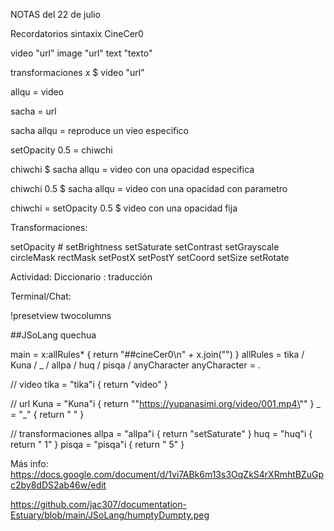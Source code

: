 

NOTAS del 22 de julio

Recordatorios sintaxix CineCer0

video "url"
image "url"
text "texto"

transformaciones x $ video "url"

allqu = video

sacha = url

sacha allqu = reproduce un vieo especifico

setOpacity 0.5 = chiwchi

chiwchi $ sacha allqu = video con una opacidad especifica

chiwchi 0.5 $ sacha allqu = video con una opacidad con parametro

chiwchi = setOpacity 0.5 $ 
video con una opacidad fija




Transformaciones:

setOpacity #
setBrightness
setSaturate
setContrast
setGrayscale
circleMask
rectMask
setPostX
setPostY
setCoord
setSize
setRotate


Actividad:
Diccionario : traducción


Terminal/Chat:

!presetview twocolumns


##JSoLang quechua

main = x:allRules* { return "##cineCer0\n" + x.join("") }
allRules = tika / Kuna / _ / allpa / huq / pisqa / anyCharacter
anyCharacter = .

// video
tika = "tika"i { return "video" }

// url
Kuna = "Kuna"i { return "\"https://yupanasimi.org/video/001.mp4\"" }
_ = "_" { return " " }

// transformaciones
allpa = "allpa"i { return "setSaturate" }
huq = "huq"i { return " 1" }
pisqa = "pisqa"i { return " 5" }





Más info:
https://docs.google.com/document/d/1vi7ABk6m13s3OqZkS4rXRmhtBZuGpc2by8dDS2ab46w/edit

https://github.com/jac307/documentation-Estuary/blob/main/JSoLang/humptyDumpty.peg







